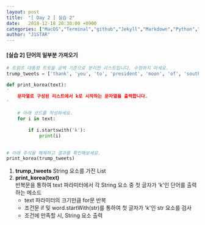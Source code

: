```yaml
---
layout: post
title:  "[ Day 2 ] 실습 2"
date:   2018-12-18 20:30:00 +0900
categories: ["MacOS","Terminal","github","Jekyll","Markdown","Python","Algorithm"]
author: "J1STAR"
---
```




#### [실습 2] 단어의 일부분 가져오기

```python
# 트럼프 대통령 트윗을 공백 기준으로 분리한 리스트입니다. 수정하지 마세요.
trump_tweets = ['thank', 'you', 'to', 'president', 'moon', 'of', 'south', 'korea', 'for', 'the', 'beautiful', 'welcoming', 'ceremony', 'it', 'will', 'always', 'be', 'remembered']

def print_korea(text):
'
    문자열로 구성된 리스트에서 k로 시작하는 문자열을 출력합니다.
'
    
    # 아래 코드를 작성하세요.
    for i in text:
        
        if i.startswith('k'):
            print(i)
    
    
# 아래 주석을 해제하고 결과를 확인해보세요.  
print_korea(trump_tweets)
```
1. __trump\_tweets__ String 요소를 가진 List
2. __print\_korea(text)__   
	반복문을 통하여 text 파라미터에서 각 String 요소 중 첫 글자가 'k'인 단어를 출력하는 메소드
	- text 파라미터의 크기만큼 for문 반복
	- 조건문 if 및 word.startWith(str)를 통하여 첫 글자가 'k'인 str 요소를 검사
	- 조건에 만족할 시, String 요소 출력